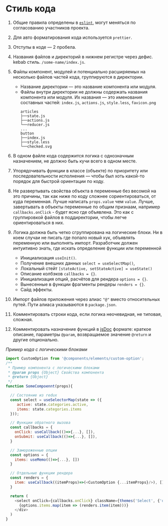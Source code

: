 # Стиль кода

1. Общие правила определены в [`eslint`](https://github.com/ylabio/react-skeleton/blob/master/.eslintrc), могут меняться по согласованию участников проекта.

2. Для авто форматирования кода используется `prettier`.

3. Отступы в коде — 2 пробела.

4. Названия файлов и директорий в нижнем регистре через дефис. kebab стиль. `/some-name/index.js`.

5. Файлы компонент, модулей и потенциально расширяемых на несколько файлов частей кода, группируются в директории.
    - Название директории — это название компонента или модуля.
    - Файлы внутри директории не должны содержать названия компонента или модуля. Их названия — это именования составных частей: `index.js`, `actions.js`, `style.less`, `favicon.png`
        ```
        articles
        ├──state.js
        ├──actions.js 
        └──reducer.js
        ...
        button
        ├──index.js
        ├──style.less 
        └──checked.svg
        ```

6. В одном файле кода содержится логика с однозначным назначением, не должно быть кучи всего в одном месте.

7. Упорядочивать функции в классе (объекте) по приоритету или последовательности исполнения — чтобы был хоть какой-то 
    порядок для быстрой ориентации по коду. 

9. Не развертывать свойства объекта в переменные без весомой на это причины, так как ниже по коду сложнее сориентироваться, от куда переменная. 
   Лучше написать `props.value` чем `value`. Лучше, завертывать в объекты переменные по общим признаам, 
   например `callbacks.onClick` - будет ясно где объявлена. Это как с группировкой файлов в поддиректории, чтобы 
   легче ориентироваться в них.

8. Логика должна быть четко сгруппирована на логические блоки. Ни в коем случаи не писать где попало новый хук, объявлять 
   переменную или выполнять импорт. Разработчик должен интуитивно знать, где искать определение функции или переменной
    - Инициализация `useInit()`.
    - Получение внешних данных `select = useSelectMap()`, 
    - Локальный стейт `[stateActive, setStateActive] = useState()`
    - Описание колбэков `callbacks = {}`.
    - Инициализация опций, расчётов для рендера `options = {}`.
    - Вынесенные в функции фрагменты рендеры `renders = {}`.
    - Сайд эффекты.

10. Импорт файлов приложения через алиас `"@"` вместо относительных путей. Пути алиаса указываются в `package.json`.

11. Комментировать строки кода, если логика неочевидная, не типовая, сложная. 

12. Комментировать назначение функций в [jsDoc](https://ru.wikipedia.org/wiki/JSDoc) формате: краткое описание, параметры `@param`, возвращаемое значение `@return` и другие опционально.

*Пример кода с логическими блоками*
```js
import CustomOption from '@components/elements/custom-option';
/**
 * Пример компонента с логическими блоками
 * @param props {Object} Свойства компонента
 * @return {Object}
 */
function SomeCompoennt(props){

  // Состояние из redux
  const select = useSelectorMap(state => ({
     active: state.categories.active,
     items: state.categories.items
  }));

  // Функции обратного вызова
  const callbacks = {
    onClick: useCallback(()=>{...}, []),
    onSubmit: useCallback(()=>{...}, []),
  }

  // Замороженные опции
  const options = {
    items: useMemo(()=>{...}, [])
  }

  // Отдельные функции рендера
  const renders = {
    item: useCallback((itemProps)=>(<CustomOption {...itemProps}/>), []),
  }

  return (
    <select onClick={callbacks.onClick} className={themes('Select', {'disabled': props.disabled})}>
      {options.items.map(item => (renders.item(item)))}
    </div>
  )
}
